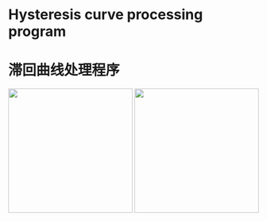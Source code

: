 # Hysteresis curve processing program
# 滞回曲线处理程序

<div align=center>
  <img height="250px" src="https://user-images.githubusercontent.com/98397090/224472834-9d5216be-9d3d-4189-9202-943a65c0b7e0.gif" />
  <img height="250px" src="https://user-images.githubusercontent.com/98397090/224472837-3cd0aeba-c583-4135-b821-658972dfb152.gif" />
</div>
